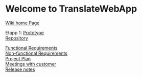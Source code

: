 # Welcome to TranslateWebApp

<a href="https://github.com/dimazzy/TranslateWebApp/wiki">Wiki home Page</a><br>

Etapp 1:
<a href="https://docs.google.com/document/d/1E3GpZfUtLvPwIILxpiTMefRKxcDI1uJuzMJVpqy7Us4/edit">Prototype</a><br>
<a href="https://github.com/dimazzy/TranslateWebApp/wiki">Repository</a><br>

<a href="https://github.com/dimazzy/TranslateWebApp/wiki/Functional-Requirements">Functional Requirements</a><br>
<a href="https://github.com/dimazzy/TranslateWebApp/wiki/Non-functional-Requirements">Non-functional Requirements</a><br>
<a href="https://github.com/dimazzy/TranslateWebApp/wiki/Project-Plan">Project Plan</a><br>
<a href="https://github.com/dimazzy/TranslateWebApp/wiki/Meetings-with-custome">Meetings with customer</a><br>
<a href="https://github.com/dimazzy/TranslateWebApp/wiki/Release-notes">Release notes</a><br>
